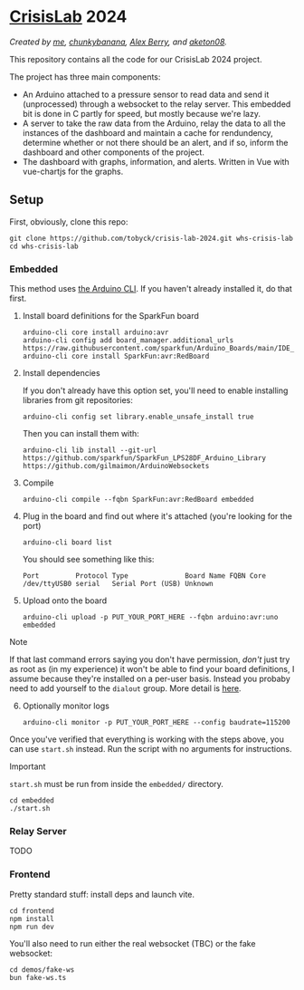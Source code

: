 # [CrisisLab](https://www.crisislab.org.nz/crisislabchallenge) 2024

_Created by [me](https://github.com/tobyck), [chunkybanana](https://github.com/chunkybanana), [Alex Berry](https://github.com/AlexBerry0), and [aketon08](https://github.com/aketon08)._

This repository contains all the code for our CrisisLab 2024 project.

The project has three main components:
 - An Arduino attached to a pressure sensor to read data and send it (unprocessed) through a websocket to the relay server. This embedded bit is done in C partly for speed, but mostly because we're lazy.
 - A server to take the raw data from the Arduino, relay the data to all the instances of the dashboard and maintain a cache for rendundency, determine whether or not there should be an alert, and if so, inform the dashboard and other components of the project.
 - The dashboard with graphs, information, and alerts. Written in Vue with vue-chartjs for the graphs.

## Setup

First, obviously, clone this repo:

```
git clone https://github.com/tobyck/crisis-lab-2024.git whs-crisis-lab
cd whs-crisis-lab
```

### Embedded

This method uses [the Arduino CLI](https://arduino.github.io/arduino-cli). If you haven't already installed it, do that first.

1. Install board definitions for the SparkFun board
    
    ```
    arduino-cli core install arduino:avr
    arduino-cli config add board_manager.additional_urls https://raw.githubusercontent.com/sparkfun/Arduino_Boards/main/IDE_Board_Manager/package_sparkfun_index.json
    arduino-cli core install SparkFun:avr:RedBoard
    ```

2. Install dependencies

    If you don't already have this option set, you'll need to enable installing libraries from git repositories:

    ```
    arduino-cli config set library.enable_unsafe_install true
    ```

    Then you can install them with:

    ```
    arduino-cli lib install --git-url https://github.com/sparkfun/SparkFun_LPS28DF_Arduino_Library https://github.com/gilmaimon/ArduinoWebsockets
    ```

3. Compile

    ```
    arduino-cli compile --fqbn SparkFun:avr:RedBoard embedded
    ```

4. Plug in the board and find out where it's attached (you're looking for the port)

    ```
    arduino-cli board list
    ```

    You should see something like this:

    ```
    Port         Protocol Type              Board Name FQBN Core
    /dev/ttyUSB0 serial   Serial Port (USB) Unknown
    ```

5. Upload onto the board

    ```
    arduino-cli upload -p PUT_YOUR_PORT_HERE --fqbn arduino:avr:uno embedded
    ```
    
> [!NOTE]
> If that last command errors saying you don't have permission, _don't_ just try as root as (in my experience) it won't be able to find your board definitions, I assume because they're installed on a per-user basis. Instead you probaby need to add yourself to the `dialout` group. More detail is [here](https://askubuntu.com/a/133244).

6. Optionally monitor logs

    ```
    arduino-cli monitor -p PUT_YOUR_PORT_HERE --config baudrate=115200
    ```

Once you've verified that everything is working with the steps above, you can use `start.sh` instead. Run the script with no arguments for instructions.

> [!IMPORTANT]
> `start.sh` must be run from inside the `embedded/` directory.
> ```
> cd embedded
> ./start.sh
> ```

### Relay Server

TODO

### Frontend

Pretty standard stuff: install deps and launch vite.

```
cd frontend
npm install
npm run dev
```

You'll also need to run either the real websocket (TBC) or the fake websocket:
```
cd demos/fake-ws
bun fake-ws.ts
```